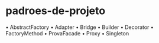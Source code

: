 # padroes-de-projeto

• AbstractFactory
• Adapter
• Bridge
• Builder
• Decorator
• FactoryMethod
• ProvaFacade
• Proxy
• Singleton
